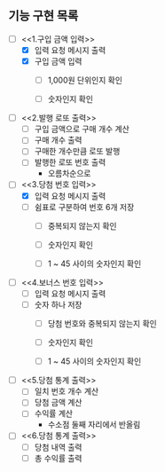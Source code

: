## 기능 구현 목록


- [ ] <<1.구입 금액 입력>>
    - [x] 입력 요청 메시지 출력
    - [x] 구입 금액 입력
      - [ ] 1,000원 단위인지 확인
      - [ ] 숫자인지 확인

  
- [ ] <<2.발행 로또 출력>>
  - [ ] 구입 금액으로 구매 개수 계산
  - [ ] 구매 개수 출력
  - [ ] 구매한 개수만큼 로또 발행
  - [ ] 발행한 로또 번호 출력
    - 오름차순으로


- [ ] <<3.당첨 번호 입력>>
  - [x] 입력 요청 메시지 출력
  - [ ] 쉼표로 구분하여 번호 6개 저장
    - [ ] 중복되지 않는지 확인
    - [ ] 숫자인지 확인
    - [ ] 1 ~ 45 사이의 숫자인지 확인


- [ ] <<4.보너스 번호 입력>>
  - [ ] 입력 요청 메시지 출력
  - [ ] 숫자 하나 저장
    - [ ] 당첨 번호와 중복되지 않는지 확인
    - [ ] 숫자인지 확인
    - [ ] 1 ~ 45 사이의 숫자인지 확인


- [ ] <<5.당첨 통계 출력>>
  - [ ] 일치 번호 개수 계산
  - [ ] 당첨 금액 계산
  - [ ] 수익률 계산
    - 수소점 둘째 자리에서 반올림


- [ ] <<6.당첨 통계 출력>>
  - [ ] 당첨 내역 출력
  - [ ] 총 수익률 출력